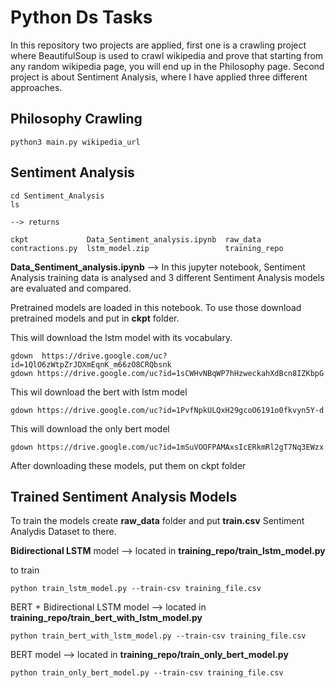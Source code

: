 # Python Ds Tasks

In this repository two projects are applied, first one is a crawling project where BeautifulSoup is used to crawl wikipedia and prove that starting from any random wikipedia page, you will end up in the Philosophy page. Second project is about Sentiment Analysis, where I have applied three different approaches.

## Philosophy Crawling

```
python3 main.py wikipedia_url
```

## Sentiment Analysis

```
cd Sentiment_Analysis
ls

--> returns

ckpt             Data_Sentiment_analysis.ipynb  raw_data
contractions.py  lstm_model.zip                 training_repo
```

**Data\_Sentiment\_analysis.ipynb** -->  In this jupyter notebook, Sentiment Analysis training data is analysed and 3 different Sentiment Analysis models are evaluated and compared.

Pretrained models are loaded in this notebook. To use those download pretrained models and put in **ckpt** folder.

This will download the lstm model with its vocabulary.

```
gdown  https://drive.google.com/uc?id=1QlO6zWtpZrJDXmEqnK_m66zO8CRQbsnk
gdown https://drive.google.com/uc?id=1sCWHvNBqWP7hHzweckahXdBcn8IZKbpG
```

This wil download the bert with lstm model

```
gdown https://drive.google.com/uc?id=1PvfNpkULQxH29gcoO6191o0fkvyn5Y-d
```

This will download the only bert model

```
gdown https://drive.google.com/uc?id=1mSuVOOFPAMAxsIcERkmRl2gT7Nq3EWzx
```

After downloading these models, put them on ckpt folder

## Trained Sentiment Analysis Models

To train the models create **raw\_data** folder and put **train.csv** Sentiment Analydis Dataset to there.

**Bidirectional LSTM** model --> located in **training\_repo/train\_lstm\_model.py** 

to train

```
python train_lstm_model.py --train-csv training_file.csv
```

BERT + Bidirectional LSTM model --> located in **training\_repo/train_bert_with_lstm_model.py** 

```
python train_bert_with_lstm_model.py --train-csv training_file.csv
```

BERT model --> located in **training\_repo/train\_only\_bert\_model.py** 

```
python train_only_bert_model.py --train-csv training_file.csv
```